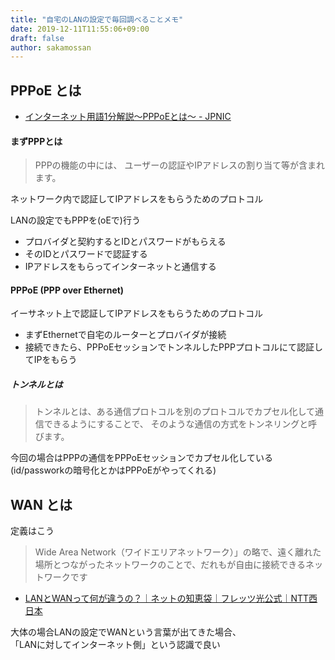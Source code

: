 ```yaml
---
title: "自宅のLANの設定で毎回調べることメモ"
date: 2019-12-11T11:55:06+09:00
draft: false
author: sakamossan
---
```


## PPPoE とは

- [インターネット用語1分解説～PPPoEとは～ - JPNIC](https://www.nic.ad.jp/ja/basics/terms/pppoe.html)

#### まずPPPとは

> PPPの機能の中には、 ユーザーの認証やIPアドレスの割り当て等が含まれます。

ネットワーク内で認証してIPアドレスをもらうためのプロトコル

LANの設定でもPPPを(oEで)行う

- プロバイダと契約するとIDとパスワードがもらえる
- そのIDとパスワードで認証する
- IPアドレスをもらってインターネットと通信する


#### PPPoE (PPP over Ethernet)

イーサネット上で認証してIPアドレスをもらうためのプロトコル

- まずEthernetで自宅のルーターとプロバイダが接続
- 接続できたら、PPPoEセッションでトンネルしたPPPプロトコルにて認証してIPをもらう


##### トンネルとは

> トンネルとは、ある通信プロトコルを別のプロトコルでカプセル化して通信できるようにすることで、 
>そのような通信の方式をトンネリングと呼びます。

今回の場合はPPPの通信をPPPoEセッションでカプセル化している
(id/passworkの暗号化とかはPPPoEがやってくれる)


## WAN とは

定義はこう

> Wide Area Network（ワイドエリアネットワーク）」の略で、遠く離れた場所とつながったネットワークのことで、だれもが自由に接続できるネットワークです

- [LANとWANって何が違うの？｜ネットの知恵袋｜フレッツ光公式｜NTT西日本](https://flets-w.com/user/point-otoku/knowledge/other/otherl28.html)

大体の場合LANの設定でWANという言葉が出てきた場合、  
「LANに対してインターネット側」という認識で良い
